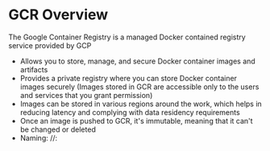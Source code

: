 # GCR Overview

The Google Container Registry is a managed Docker contained registry service provided by GCP

* Allows you to store, manage, and secure Docker container images and artifacts
* Provides a private registry where you can store Docker container images securely (Images stored in GCR are accessible only to the users and services that you grant permission)
* Images can be stored in various regions around the work, which helps in reducing latency and complying with data residency requirements
* Once an image is pushed to GCR, it's immutable, meaning that it can't be changed or deleted
* Naming: <HostName>/<ProjectID>/<Image>:<Tag>
